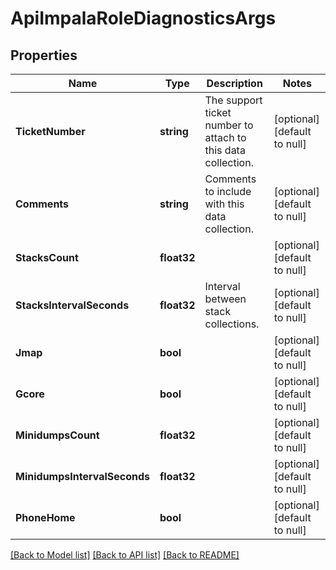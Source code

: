 # ApiImpalaRoleDiagnosticsArgs

## Properties
Name | Type | Description | Notes
------------ | ------------- | ------------- | -------------
**TicketNumber** | **string** | The support ticket number to attach to this data collection. | [optional] [default to null]
**Comments** | **string** | Comments to include with this data collection. | [optional] [default to null]
**StacksCount** | **float32** |  | [optional] [default to null]
**StacksIntervalSeconds** | **float32** | Interval between stack collections. | [optional] [default to null]
**Jmap** | **bool** |  | [optional] [default to null]
**Gcore** | **bool** |  | [optional] [default to null]
**MinidumpsCount** | **float32** |  | [optional] [default to null]
**MinidumpsIntervalSeconds** | **float32** |  | [optional] [default to null]
**PhoneHome** | **bool** |  | [optional] [default to null]

[[Back to Model list]](../README.md#documentation-for-models) [[Back to API list]](../README.md#documentation-for-api-endpoints) [[Back to README]](../README.md)


